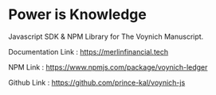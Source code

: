 # Power is Knowledge
Javascript SDK & NPM Library for The Voynich Manuscript.

Documentation Link : https://merlinfinancial.tech

NPM Link : https://www.npmjs.com/package/voynich-ledger

Github Link : https://github.com/prince-kal/voynich-js
